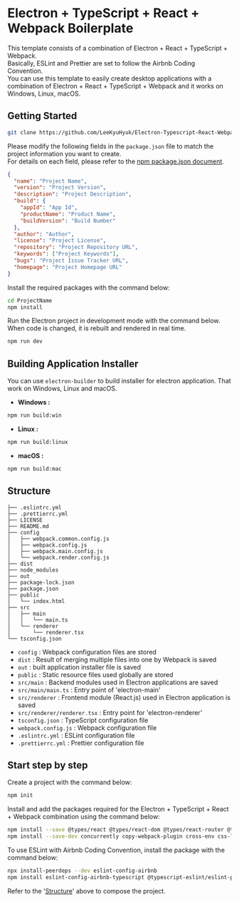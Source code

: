 # Electron + TypeScript + React + Webpack Boilerplate

This template consists of a combination of Electron + React + TypeScript + Webpack.  
Basically, ESLint and Prettier are set to follow the Airbnb Coding Convention.  
You can use this template to easily create desktop applications with a combination of Electron +
React + TypeScript + Webpack and it works on Windows, Linux, macOS.

## Getting Started

```sh
git clone https://github.com/LeeKyuHyuk/Electron-Typescript-React-Webpack-Boilerplate.git ProjectName
```

Please modify the following fields in the `package.json` file to match the project information you
want to create.  
For details on each field, please refer to the
[npm package.json document](https://docs.npmjs.com/cli/v8/configuring-npm/package-json).

```json
{
  "name": "Project Name",
  "version": "Project Version",
  "description": "Project Description",
  "build": {
    "appId": "App Id",
    "productName": "Product Name",
    "buildVersion": "Build Number"
  },
  "author": "Author",
  "license": "Project License",
  "repository": "Project Repository URL",
  "keywords": ["Project Keywords"],
  "bugs": "Project Issue Tracker URL",
  "homepage": "Project Homepage URL"
}
```

Install the required packages with the command below:

```sh
cd ProjectName
npm install
```

Run the Electron project in development mode with the command below. When code is changed, it is
rebuilt and rendered in real time.

```sh
npm run dev
```

## Building Application Installer

You can use `electron-builder` to build installer for electron application. That work on Windows,
Linux and macOS.

- **Windows :**

```sh
npm run build:win
```

- **Linux :**

```sh
npm run build:linux
```

- **macOS :**

```sh
npm run build:mac
```

## Structure

```
├── .eslintrc.yml
├── .prettierrc.yml
├── LICENSE
├── README.md
├── config
│   ├── webpack.common.config.js
│   ├── webpack.config.js
│   ├── webpack.main.config.js
│   └── webpack.render.config.js
├── dist
├── node_modules
├── out
├── package-lock.json
├── package.json
├── public
│   └── index.html
├── src
│   ├── main
│   │   └── main.ts
│   └── renderer
│       └── renderer.tsx
└── tsconfig.json
```

- `config` : Webpack configuration files are stored
- `dist` : Result of merging multiple files into one by Webpack is saved
- `out` : built application installer file is saved
- `public` : Static resource files used globally are stored
- `src/main` : Backend modules used in Electron applications are saved
- `src/main/main.ts` : Entry point of 'electron-main'
- `src/renderer` : Frontend module (React.js) used in Electron application is saved
- `src/renderer/renderer.tsx` : Entry point for 'electron-renderer'
- `tsconfig.json` : TypeScript configuration file
- `webpack.config.js` : Webpack configuration file
- `.eslintrc.yml` : ESLint configuration file
- `.prettierrc.yml` : Prettier configuration file

## Start step by step

Create a project with the command below:

```sh
npm init
```

Install and add the packages required for the Electron + TypeScript + React + Webpack combination
using the command below:

```sh
npm install --save @types/react @types/react-dom @types/react-router @types/react-router-dom react react-dom react-router react-router-dom
npm install --save-dev concurrently copy-webpack-plugin cross-env css-loader electron electron-builder file-loader html-webpack-plugin lodash rimraf source-map-loader style-loader ts-loader ts-node typescript webpack webpack-cli webpack-dev-server
```

To use ESLint with Airbnb Coding Convention, install the package with the command below:

```sh
npx install-peerdeps --dev eslint-config-airbnb
npm install eslint-config-airbnb-typescript @typescript-eslint/eslint-plugin --save-dev
```

Refer to the '[Structure](#Structure)' above to compose the project.
